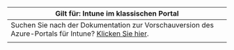 |Gilt für: Intune im klassischen Portal |
|--|
|Suchen Sie nach der Dokumentation zur Vorschauversion des Azure-Portals für Intune? [Klicken Sie hier](https://docs.microsoft.com/intune-azure/introduction/what-is-microsoft-intune).|
| |


<!--HONumber=Jan17_HO2-->


